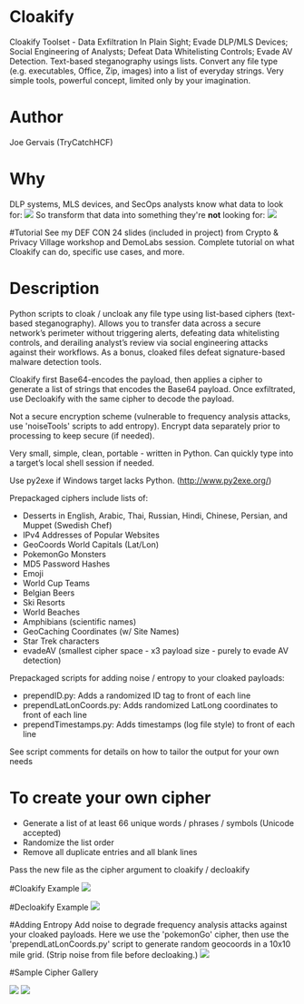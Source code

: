 # Cloakify
Cloakify Toolset - Data Exfiltration In Plain Sight; Evade DLP/MLS Devices; Social Engineering of Analysts; Defeat Data Whitelisting Controls; Evade AV Detection. Text-based steganography usings lists. Convert any file type (e.g. executables, Office, Zip, images) into a list of everyday strings. Very simple tools, powerful concept, limited only by your imagination. 

# Author
Joe Gervais (TryCatchHCF)

# Why

DLP systems, MLS devices, and SecOps analysts know what data to look for: 
<img src=https://github.com/TryCatchHCF/Cloakify/blob/master/screenshots/payloadAcctSpreadsheet.png></img>
So transform that data into something they're <b>not</b> looking for: 
<img src=https://github.com/TryCatchHCF/Cloakify/blob/master/screenshots/cloakedAcctSpreadsheet.png></img>

#Tutorial
See my DEF CON 24 slides (included in project) from Crypto & Privacy Village workshop and DemoLabs session. Complete tutorial on what Cloakify can do, specific use cases, and more.

# Description
Python scripts to cloak / uncloak any file type using list-based ciphers
(text-based steganography). Allows you to transfer data across a secure
network’s perimeter without triggering alerts, defeating data
whitelisting controls, and derailing analyst’s review via social
engineering attacks against their workflows. As a bonus, cloaked files
defeat signature-based malware detection tools.

Cloakify first Base64-encodes the payload, then applies a cipher to
generate a list of strings that encodes the Base64 payload. Once
exfiltrated, use Decloakify with the same cipher to decode the payload.

Not a secure encryption scheme (vulnerable to frequency analysis
attacks, use 'noiseTools' scripts to add entropy). Encrypt data separately 
prior to processing to keep secure (if needed).

Very small, simple, clean, portable - written in Python. Can quickly
type into a target’s local shell session if needed.

Use py2exe if Windows target lacks Python. (http://www.py2exe.org/)

Prepackaged ciphers include lists of:
- Desserts in English, Arabic, Thai, Russian, Hindi, Chinese, Persian,
and Muppet (Swedish Chef)
- IPv4 Addresses of Popular Websites
- GeoCoords World Capitals (Lat/Lon)
- PokemonGo Monsters
- MD5 Password Hashes
- Emoji
- World Cup Teams
- Belgian Beers
- Ski Resorts
- World Beaches
- Amphibians (scientific names)
- GeoCaching Coordinates (w/ Site Names)
- Star Trek characters
- evadeAV (smallest cipher space - x3 payload size - purely to evade AV detection)

Prepackaged scripts for adding noise / entropy to your cloaked payloads:
- prependID.py: Adds a randomized ID tag to front of each line 
- prependLatLonCoords.py: Adds randomized LatLong coordinates to front of each line
- prependTimestamps.py: Adds timestamps (log file style) to front of each line

See script comments for details on how to tailor the output for your own needs

# To create your own cipher
- Generate a list of at least 66 unique words / phrases / symbols (Unicode accepted)
- Randomize the list order
- Remove all duplicate entries and all blank lines

Pass the new file as the cipher argument to cloakify / decloakify

#Cloakify Example
<img src=https://github.com/TryCatchHCF/Cloakify/blob/master/screenshots/cloak.png></img>

#Decloakify Example
<img src=https://github.com/TryCatchHCF/Cloakify/blob/master/screenshots/decloak.png></img>

#Adding Entropy
Add noise to degrade frequency analysis attacks against your cloaked payloads. Here we use the 'pokemonGo' cipher, then use the 'prependLatLonCoords.py' script to generate random geocoords in a 10x10 mile grid. (Strip noise from file before decloaking.)
<img src=https://github.com/TryCatchHCF/Cloakify/blob/master/screenshots/pokemonGoExample.png></img>

#Sample Cipher Gallery

<img src=https://github.com/TryCatchHCF/Cloakify/blob/master/screenshots/Samples1.png></img>
<img src=https://github.com/TryCatchHCF/Cloakify/blob/master/screenshots/Samples2.png></img>
